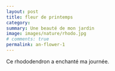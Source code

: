 ```yaml
---
layout: post
title: fleur de printemps
category: 
summary: Une beauté de mon jardin 
image: images/nature/rhodo.jpg
# comments: true
permalink: an-flower-1
---
```


Ce rhododendron a enchanté ma journée. 

